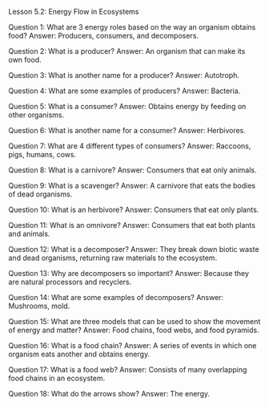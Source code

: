 Lesson 5.2: Energy Flow in Ecosystems

Question 1: What are 3 energy roles based on the way an organism obtains food?
Answer: Producers, consumers, and decomposers.

Question 2: What is a producer?
Answer: An organism that can make its own food.

Question 3: What is another name for a producer?
Answer: Autotroph.

Question 4: What are some examples of producers?
Answer: Bacteria.

Question 5: What is a consumer?
Answer: Obtains energy by feeding on other organisms.

Question 6: What is another name for a consumer?
Answer: Herbivores.

Question 7: What are 4 different types of consumers?
Answer: Raccoons, pigs, humans, cows.

Question 8: What is a carnivore?
Answer: Consumers that eat only animals.

Question 9: What is a scavenger?
Answer: A carnivore that eats the bodies of dead organisms.

Question 10: What is an herbivore?
Answer: Consumers that eat only plants.

Question 11: What is an omnivore?
Answer: Consumers that eat both plants and animals.

Question 12: What is a decomposer?
Answer: They break down biotic waste and dead organisms, returning raw materials to the ecosystem.

Question 13: Why are decomposers so important?
Answer: Because they are natural processors and recyclers.

Question 14: What are some examples of decomposers?
Answer: Mushrooms, mold.

Question 15: What are three models that can be used to show the movement of energy and matter?
Answer: Food chains, food webs, and food pyramids.

Question 16: What is a food chain?
Answer: A series of events in which one organism eats another and obtains energy.

Question 17: What is a food web?
Answer: Consists of many overlapping food chains in an ecosystem.

Question 18: What do the arrows show?
Answer: The energy.